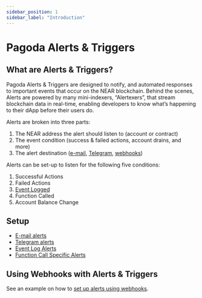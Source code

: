 ```yaml
---
sidebar_position: 1
sidebar_label: "Introduction"
---
```


# Pagoda Alerts & Triggers


## What are Alerts & Triggers?

Pagoda Alerts & Triggers are designed to notify, and automated responses to important events that occur on the NEAR blockchain. Behind the scenes, Alerts are powered by  many mini-indexers, “Alertexers”, that stream blockchain data in real-time, enabling developers to know what’s happening to their dApp before their users do.

Alerts are broken into three parts: 
1. The NEAR address the alert should listen to (account or contract)
2. The event condition (success & failed actions, account drains, and more)
3. The alert destination ([e-mail](setup.md#setting-up-e-mail-alerts), [Telegram](setup.md#setting-up-telegram-alerts), [webhooks](webhooks.md))

Alerts can be set-up to listen for the following five conditions: 
1. Successful Actions
2. Failed Actions
3. [Event Logged](https://nomicon.io/Standards/EventsFormat)
4. Function Called
5. Account Balance Change

## Setup

- [E-mail alerts](setup.md#setting-up-e-mail-alerts)
- [Telegram alerts](setup.md#setting-up-telegram-alerts)
- [Event Log Alerts](setup.md#setting-up-event-log-alerts)
- [Function Call Specific Alerts](setup.md#setting-up-function-call-specific-alerts)

## Using Webhooks with Alerts & Triggers

See an example on how to [set up alerts using webhooks](webhooks.md).
